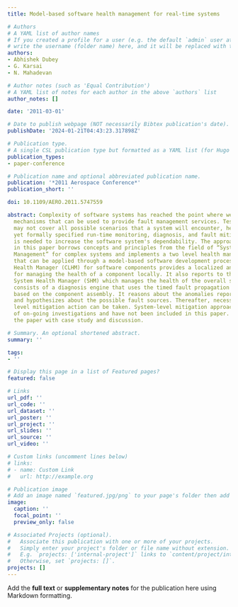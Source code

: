 ```yaml
---
title: Model-based software health management for real-time systems

# Authors
# A YAML list of author names
# If you created a profile for a user (e.g. the default `admin` user at `content/authors/admin/`), 
# write the username (folder name) here, and it will be replaced with their full name and linked to their profile.
authors:
- Abhishek Dubey
- G. Karsai
- N. Mahadevan

# Author notes (such as 'Equal Contribution')
# A YAML list of notes for each author in the above `authors` list
author_notes: []

date: '2011-03-01'

# Date to publish webpage (NOT necessarily Bibtex publication's date).
publishDate: '2024-01-21T04:43:23.317898Z'

# Publication type.
# A single CSL publication type but formatted as a YAML list (for Hugo requirements).
publication_types:
- paper-conference

# Publication name and optional abbreviated publication name.
publication: '*2011 Aerospace Conference*'
publication_short: ''

doi: 10.1109/AERO.2011.5747559

abstract: Complexity of software systems has reached the point where we need run-time
  mechanisms that can be used to provide fault management services. Testing and verification
  may not cover all possible scenarios that a system will encounter, hence a simpler,
  yet formally specified run-time monitoring, diagnosis, and fault mitigation architecture
  is needed to increase the software system's dependability. The approach described
  in this paper borrows concepts and principles from the field of “Systems Health
  Management” for complex systems and implements a two level health management strategy
  that can be applied through a model-based software development process. The Component-level
  Health Manager (CLHM) for software components provides a localized and limited functionality
  for managing the health of a component locally. It also reports to the higher-level
  System Health Manager (SHM) which manages the health of the overall system. SHM
  consists of a diagnosis engine that uses the timed fault propagation (TFPG) model
  based on the component assembly. It reasons about the anomalies reported by CLHM
  and hypothesizes about the possible fault sources. Thereafter, necessary system
  level mitigation action can be taken. System-level mitigation approaches are subject
  of on-going investigations and have not been included in this paper. We conclude
  the paper with case study and discussion.

# Summary. An optional shortened abstract.
summary: ''

tags:
- ''

# Display this page in a list of Featured pages?
featured: false

# Links
url_pdf: ''
url_code: ''
url_dataset: ''
url_poster: ''
url_project: ''
url_slides: ''
url_source: ''
url_video: ''

# Custom links (uncomment lines below)
# links:
# - name: Custom Link
#   url: http://example.org

# Publication image
# Add an image named `featured.jpg/png` to your page's folder then add a caption below.
image:
  caption: ''
  focal_point: ''
  preview_only: false

# Associated Projects (optional).
#   Associate this publication with one or more of your projects.
#   Simply enter your project's folder or file name without extension.
#   E.g. `projects: ['internal-project']` links to `content/project/internal-project/index.md`.
#   Otherwise, set `projects: []`.
projects: []
---
```


Add the **full text** or **supplementary notes** for the publication here using Markdown formatting.
